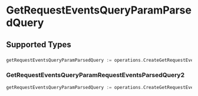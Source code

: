 # GetRequestEventsQueryParamParsedQuery


## Supported Types

### 

```go
getRequestEventsQueryParamParsedQuery := operations.CreateGetRequestEventsQueryParamParsedQueryStr(string{/* values here */})
```

### GetRequestEventsQueryParamRequestEventsParsedQuery2

```go
getRequestEventsQueryParamParsedQuery := operations.CreateGetRequestEventsQueryParamParsedQueryGetRequestEventsQueryParamRequestEventsParsedQuery2(operations.GetRequestEventsQueryParamRequestEventsParsedQuery2{/* values here */})
```


